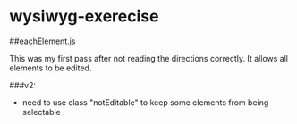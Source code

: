 # wysiwyg-exerecise


##eachElement.js

This was my first pass after not reading the directions correctly. It allows all elements to be edited.

###v2:
+ need to use class "notEditable" to keep some elements from being selectable


